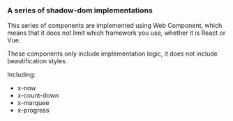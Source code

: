### A series of shadow-dom implementations

This series of components are implemented using Web Component, which means that it does not limit which framework you use, whether it is React or Vue.

These components only include implementation logic, it does not include beautification styles.

Including:

- x-now
- x-count-down
- x-marquee
- x-progress
